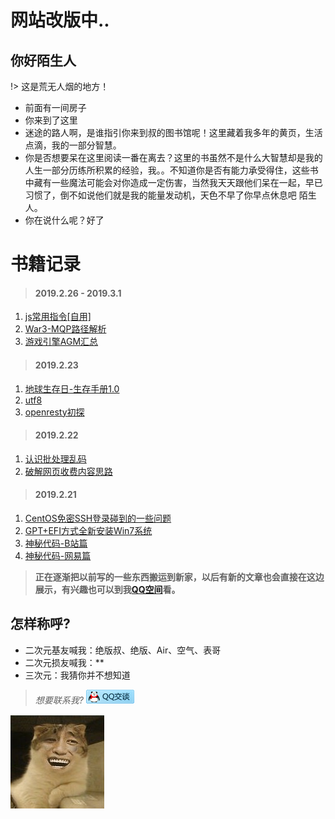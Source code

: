 # 网站改版中..

## 你好陌生人
!> 这是荒无人烟的地方！
* 前面有一间房子
* 你来到了这里
* 迷途的路人啊，是谁指引你来到叔的图书馆呢！这里藏着我多年的黄页，生活点滴，我的一部分智慧。
* 你是否想要呆在这里阅读一番在离去？这里的书虽然不是什么大智慧却是我的人生一部分历练所积累的经验，我。。不知道你是否有能力承受得住，这些书中藏有一些魔法可能会对你造成一定伤害，当然我天天跟他们呆在一起，早已习惯了，倒不如说他们就是我的能量发动机，天色不早了你早点休息吧 陌生人。
* 你在说什么呢？好了

# []()书籍记录

> #### 2019.2.26 - 2019.3.1

1. [js常用指令[自用]](/log/web相关/js常用指令.md)
1. [War3-MQP路径解析](/log/game/war3/war3路径解析.md)
1. [游戏引擎AGM汇总](/log/game/游戏开发/agm.md)

> #### 2019.2.23

1. [地球生存日-生存手册1.0](/log/game/war3/地球生存者.md)
1. [utf8](/log/utf8定义.md)
1. [openresty初探](/log/学习openresty.md)

> #### 2019.2.22

1. [认识批处理乱码](http://localhost/demo/boke/#/log/%E8%AE%A4%E8%AF%86%E6%89%B9%E5%A4%84%E7%90%86%E4%B9%B1%E7%A0%81)
1. [破解网页收费内容思路](http://localhost/demo/boke/#/log/web%E7%9B%B8%E5%85%B3/%E7%A0%B4%E8%A7%A3%E7%BD%91%E9%A1%B5%E6%94%B6%E8%B4%B9%E5%86%85%E5%AE%B9%E6%80%9D%E8%B7%AF)

> #### 2019.2.21

1. [CentOS免密SSH登录碰到的一些问题](http://localhost/demo/boke/#/log/CentOS%E5%85%8D%E5%AF%86SSH%E7%99%BB%E5%BD%95)
1. [GPT+EFI方式全新安装Win7系统](http://localhost/demo/boke/#/log/GPT+EFI%E6%96%B9%E5%BC%8F%E5%85%A8%E6%96%B0%E5%AE%89%E8%A3%85Win7%E7%B3%BB%E7%BB%9F)
1. [神秘代码-B站篇](http://localhost/demo/boke/#/log/b)
1. [神秘代码-网易篇](http://localhost/demo/boke/#/log/163)





> **正在逐渐把以前写的一些东西搬运到新家，以后有新的文章也会直接在这边展示，有兴趣也可以到我[QQ空间](https://user.qzone.qq.com/250740270/infocenter)看。**


## 怎样称呼?

* 二次元基友喊我：绝版叔、绝版、Air、空气、表哥
* 二次元损友喊我：**
* 三次元：我猜你并不想知道

> *想要联系我?*
> [![来吧](./blog/img/qq3.png)](tencent://message/?uin=250740270&Site=JooIT.com&Menu=yes)

![我是金馆长](./blog/img/jgz.jpg ':size=200')
